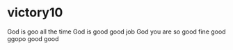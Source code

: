 # victory10
God is goo all the time
God is good 
good job
God you are so good
fine
good
ggopo
good
good
